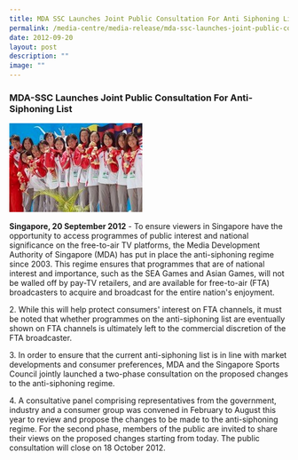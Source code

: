 ```yaml
---
title: MDA SSC Launches Joint Public Consultation For Anti Siphoning List
permalink: /media-centre/media-release/mda-ssc-launches-joint-public-consultation-for-anti-siphoning-list/
date: 2012-09-20
layout: post
description: ""
image: ""
---
```

### **MDA-SSC Launches Joint Public Consultation For Anti-Siphoning List**

![](/images/Media%20Centre/Media%20Release/2012/Sep/MDASSCLAUNCHESJOINTPUBLICCONSULTATIONFORANTISIPHONINGLISTMainPar0042Imagegif.gif)
	
**Singapore, 20 September 2012** - To ensure viewers in Singapore have the opportunity to access programmes of public interest and national significance on the free-to-air TV platforms, the Media Development Authority of Singapore (MDA) has put in place the anti-siphoning regime since 2003. This regime ensures that programmes that are of national interest and importance, such as the SEA Games and Asian Games, will not be walled off by pay-TV retailers, and are available for free-to-air (FTA) broadcasters to acquire and broadcast for the entire nation's enjoyment.

2\. While this will help protect consumers' interest on FTA channels, it must be noted that whether programmes on the anti-siphoning list are eventually shown on FTA channels is ultimately left to the commercial discretion of the FTA broadcaster.

3\. In order to ensure that the current anti-siphoning list is in line with market developments and consumer preferences, MDA and the Singapore Sports Council jointly launched a two-phase consultation on the proposed changes to the anti-siphoning regime.

4\. A consultative panel comprising representatives from the government, industry and a consumer group was convened in February to August this year to review and propose the changes to be made to the anti-siphoning regime. For the second phase, members of the public are invited to share their views on the proposed changes starting from today. The public consultation will close on 18 October 2012.